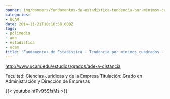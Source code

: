 ```yaml
---
banner: img/banners/fundamentos-de-estadistica-tendencia-por-minimos-cuadrados-conchi-perez.jpg
categories:
- UCAM
date: 2014-11-21T10:16:58.000Z
tags:
- polimedia
- ade
- estadística
- ucam
title: 'Fundamentos de Estadística - Tendencia por mínimos cuadrados - Conchi Pérez'
---
```


http://www.ucam.edu/estudios/grados/ade-a-distancia

Facultad: Ciencias Jurídicas y de la Empresa
Titulación: Grado en Administración y Dirección de Empresas

{{< youtube hfPv95SfsMs >}}
